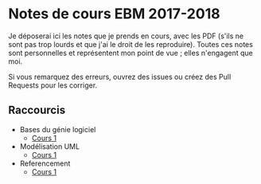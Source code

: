 Notes de cours EBM 2017-2018
============================

Je déposerai ici les notes que je prends en cours, avec les PDF (s'ils ne sont pas trop lourds et que j'ai le droit de les reproduire).
Toutes ces notes sont personnelles et représentent mon point de vue ; elles n'engagent que moi.

Si vous remarquez des erreurs, ouvrez des issues ou créez des Pull Requests pour les corriger.

## Raccourcis

- Bases du génie logiciel
  - [Cours 1](BasesDuGenieLogiciel/Cours1.md)
- Modélisation UML
  - [Cours 1](ModelisationUML/Cours1.md)
- Referencement
  - [Cours 1](Referencement/Cours1.md)

